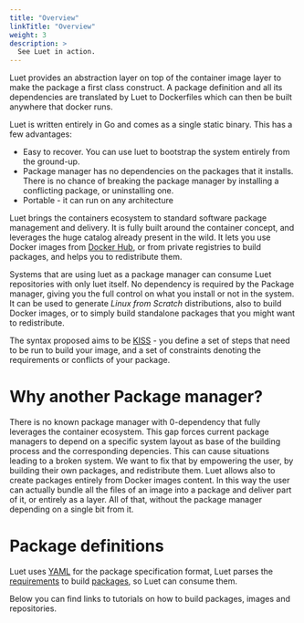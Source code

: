```yaml
---
title: "Overview"
linkTitle: "Overview"
weight: 3
description: >
  See Luet in action.
---
```



Luet provides an abstraction layer on top of the container image layer to make the package a first class construct. A package definition and all its dependencies are translated by Luet to Dockerfiles which can then be built anywhere that docker runs.

Luet is written entirely in Go and comes as a single static binary. This has a few advantages:

- Easy to recover. You can use luet to bootstrap the system entirely from the ground-up.
- Package manager has no dependencies on the packages that it installs. There is no chance of breaking the package manager by installing a conflicting package, or uninstalling one.
- Portable - it can run on any architecture

Luet brings the containers ecosystem to standard software package management and delivery. It is fully built around the container concept, and leverages the huge catalog already present in the wild. It lets you use Docker images from [Docker Hub](https://hub.docker.com/), or from private registries to build packages, and helps you to redistribute them.

Systems that are using luet as a package manager can consume Luet repositories with only luet itself. No dependency is required by the Package manager, giving you the full control on what you install or not in the system. It can be used to generate *Linux from Scratch* distributions,  also to build Docker images, or to simply build standalone packages that you might want to redistribute.

The syntax proposed aims to be [KISS](https://en.wikipedia.org/wiki/KISS_principle) - you define a set of steps that need to be run to build your image, and a set of constraints denoting the requirements or conflicts of your package.

# Why another Package manager?

There is no known package manager with 0-dependency that fully leverages the container ecosystem. This gap forces current package managers to depend on a specific system layout as base of the building process and the corresponding depencies. This can cause situations leading to a broken system. We want to fix that by empowering the user, by building their own packages, and redistribute them. 
Luet allows also to create packages entirely from Docker images content. In this way the user can actually bundle all the files of an image into a package and deliver part of it, or entirely as a layer. All of that, without the package manager depending on a single bit from it.

# Package definitions

Luet uses [YAML](https://en.wikipedia.org/wiki/YAML) for the package specification format, Luet parses the [requirements](/docs/docs/concepts/constraints) to build [packages](/docs/docs/concepts/packages), so Luet can consume them.

Below you can find links to tutorials on how to build packages, images and repositories.
